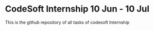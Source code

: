 # CodeSoft Internship 10 Jun - 10 Jul
This is the github repository of all tasks of codesoft Internship
